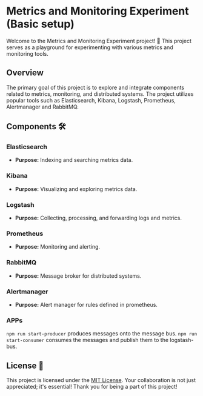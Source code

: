# Metrics and Monitoring Experiment (Basic setup)

Welcome to the Metrics and Monitoring Experiment project! 🚀 This project serves as a playground for experimenting with various metrics and monitoring tools.

## Overview

The primary goal of this project is to explore and integrate components related to metrics, monitoring, and distributed systems. The project utilizes popular tools such as Elasticsearch, Kibana, Logstash, Prometheus, Alertmanager and RabbitMQ.

## Components 🛠️

### Elasticsearch

- **Purpose:** Indexing and searching metrics data.

### Kibana

- **Purpose:** Visualizing and exploring metrics data.

### Logstash

- **Purpose:** Collecting, processing, and forwarding logs and metrics.

### Prometheus

- **Purpose:** Monitoring and alerting.

### RabbitMQ

- **Purpose:** Message broker for distributed systems.

### Alertmanager

- **Purpose:** Alert manager for rules defined in prometheus.

### APPs
`npm run start-producer` produces messages onto the message bus.
`npm run start-consumer` consumes the messages and publish them to the logstash-bus.

## License 📝

This project is licensed under the [MIT License](https://choosealicense.com/licenses/mit/). Your collaboration is not just appreciated; it's essential! Thank you for being a part of this project!